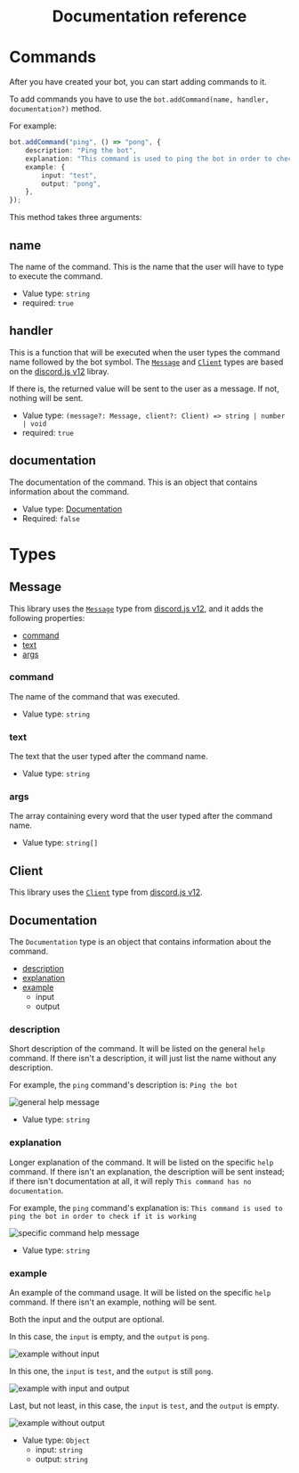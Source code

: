 <h1 align="center">Documentation reference</h1>

# Commands

After you have created your bot, you can start adding commands to it.

To add commands you have to use the `bot.addCommand(name, handler, documentation?)` method.

For example:
```ts
bot.addCommand("ping", () => "pong", {
    description: "Ping the bot",
    explanation: "This command is used to ping the bot in order to check if it is working",
    example: {
        input: "test",
        output: "pong",
    },
});
```

This method takes three arguments:

## name

The name of the command. This is the name that the user will have to type to execute the command.

- Value type: `string`
- required: `true`

## handler

This is a function that will be executed when the user types the command name followed by the bot symbol.
The [`Message`](#message) and [`Client`](#client) types are based on the [discord.js v12](https://v12.discordjs.guide) libray.

If there is, the returned value will be sent to the user as a message. If not, nothing will be sent.

- Value type: `(message?: Message, client?: Client) => string | number | void`
- required: `true`

## documentation

The documentation of the command. This is an object that contains information about the command.

- Value type: [Documentation](#documentation)
- Required: `false`

# Types

## Message

This library uses the [`Message`](https://v12.discordjs.guide/additional-info/changes-in-v12.html#message) type from [discord.js v12](https://v12.discordjs.guide), and it adds the following properties:

- [command](#command)
- [text](#text)
- [args](#args)

### command

The name of the command that was executed.
- Value type: `string`

### text

The text that the user typed after the command name.
- Value type: `string`

### args

The array containing every word that the user typed after the command name.
- Value type: `string[]`

## Client

This library uses the [`Client`](https://v12.discordjs.guide/additional-info/changes-in-v12.html#client) type from [discord.js v12](https://v12.discordjs.guide).

## Documentation

The `Documentation` type is an object that contains information about the command.

- [description](#description)
- [explanation](#explanation)
- [example](#example)
  - input
  - output

### description

Short description of the command. It will be listed on the general `help` command. If there isn't a description, it will just list the name without any description.

For example, the `ping` command's description is: `Ping the bot`

![general help message](https://user-images.githubusercontent.com/64804554/185526940-5db2262a-90c9-4505-a341-dc54bdc6c403.png)

- Value type: `string`

### explanation

Longer explanation of the command. It will be listed on the specific `help` command. If there isn't an explanation, the description will be sent instead; if there isn't documentation at all, it will reply `This command has no documentation`.

For example, the `ping` command's explanation is: `This command is used to ping the bot in order to check if it is working`

![specific command help message](https://user-images.githubusercontent.com/64804554/185530758-a4c0a9f1-b491-48d4-805e-23a0963a856e.png)

- Value type: `string`

### example

An example of the command usage. It will be listed on the specific `help` command. If there isn't an example, nothing will be sent.

Both the input and the output are optional.

In this case, the `input` is empty, and the `output` is `pong`.

![example without input](https://user-images.githubusercontent.com/64804554/185532910-99e09a13-8fe4-4de2-a387-2e2b57cfb8e7.png)

In this one, the `input` is `test`, and the `output` is still `pong`.

![example with input and output](https://user-images.githubusercontent.com/64804554/185533026-73bfe1df-fdc8-48cc-8fa3-9b3f16598c22.png)

Last, but not least, in this case, the `input` is `test`, and the `output` is empty.

![example without output](https://user-images.githubusercontent.com/64804554/185543935-c9ccce83-58a9-44c5-bdfb-1211e133ed79.png)


- Value type: `Object`
  - input: `string`
  - output: `string`
